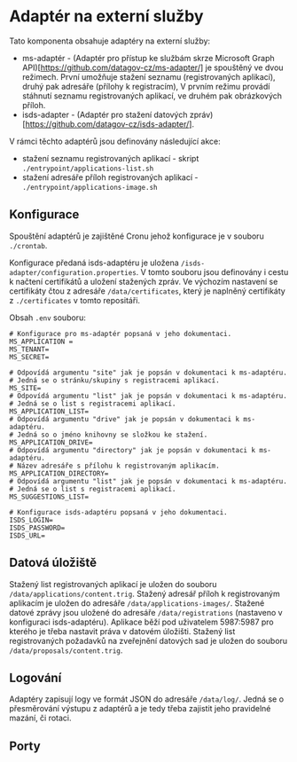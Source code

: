 # Adaptér na externí služby
Tato komponenta obsahuje adaptéry na externí služby:
- ms-adaptér - (Adaptér pro přístup ke službám skrze Microsoft Graph API)[https://github.com/datagov-cz/ms-adapter/] je spouštěný ve dvou režimech. První umožňuje stažení seznamu (registrovaných aplikací), druhý pak adresáře (přílohy k registracím),
  V prvním režimu provádí stáhnutí seznamu registrovaných aplikací, ve druhém pak obrázkových příloh.
- isds-adapter - (Adaptér pro stažení datových zpráv)[https://github.com/datagov-cz/isds-adapter/].

V rámci těchto adaptérů jsou definovány následující akce:
- stažení seznamu registrovaných aplikací - skript `./entrypoint/applications-list.sh`
- stažení adresáře příloh registrovaných aplikací - `./entrypoint/applications-image.sh`

## Konfigurace
Spouštění adaptérů je zajištěné Cronu jehož konfigurace je v souboru `./crontab`.

Konfigurace předaná isds-adaptéru je uložena `/isds-adapter/configuration.properties`.
V tomto souboru jsou definovány i cestu k načtení certifikátů a uložení stažených zpráv.
Ve výchozím nastavení se certifikáty čtou z  adresáře `/data/certificates`, který je naplněný certifikáty z `./certificates` v tomto repositáři.

Obsah `.env` souboru:
```
# Konfigurace pro ms-adaptér popsaná v jeho dokumentaci.
MS_APPLICATION = 
MS_TENANT=
MS_SECRET=

# Odpovídá argumentu "site" jak je popsán v dokumentaci k ms-adaptéru.
# Jedná se o stránku/skupiny s registracemi aplikací.
MS_SITE=
# Odpovídá argumentu "list" jak je popsán v dokumentaci k ms-adaptéru.
# Jedná se o list s registracemi aplikací.
MS_APPLICATION_LIST=
# Odpovídá argumentu "drive" jak je popsán v dokumentaci k ms-adaptéru.
# Jedná so o jméno knihovny se složkou ke stažení.
MS_APPLICATION_DRIVE=
# Odpovídá argumentu "directory" jak je popsán v dokumentaci k ms-adaptéru.
# Název adresáře s přílohu k registrovaným aplikacím.
MS_APPLICATION_DIRECTORY=
# Odpovídá argumentu "list" jak je popsán v dokumentaci k ms-adaptéru.
# Jedná se o list s registracemi aplikací.
MS_SUGGESTIONS_LIST=

# Konfigurace isds-adaptéru popsaná v jeho dokumentaci.
ISDS_LOGIN=
ISDS_PASSWORD=
ISDS_URL=
```

## Datová úložiště
Stažený list registrovaných aplikací je uložen do souboru `/data/applications/content.trig`.
Stažený adresář příloh k registrovaným aplikacím  je uložen do adresáře `/data/applications-images/`.
Stažené datové zprávy jsou uložené do adresáře `/data/registrations` (nastaveno v konfiguraci isds-adaptéru).
Aplikace běží pod uživatelem 5987:5987 pro kterého je třeba nastavit práva v datovém úložišti.
Stažený list registrovaných požadavků na zveřejnění datových sad je uložen do souboru `/data/proposals/content.trig`.

## Logování
Adaptéry zapisují logy ve formát JSON do adresáře `/data/log/`.
Jedná se o přesměrování výstupu z adaptérů a je tedy třeba zajistit jeho pravidelné mazání, či rotaci.

## Porty

